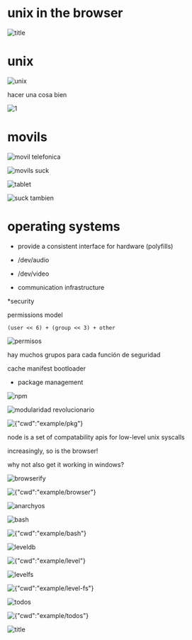 # unix in the browser

![title](images/title.png)

# unix

![unix](images/unix.png)

hacer una cosa bien

![1](images/una_cosa.png)

# movils

![movil telefonica](images/movil.png)

![movils suck](images/no_movil.png)

![tablet](images/tablet.png)

![suck tambien](images/no_tablet.png)

# operating systems

* provide a consistent interface for hardware
(polyfills)

* /dev/audio
* /dev/video

* communication infrastructure

*security

permissions model

```
(user << 6) + (group << 3) + other
```

![permisos](images/permisos.png)

hay muchos grupos para cada función de seguridad

cache manifest bootloader

* package management

![npm](images/npm.png)

![modularidad revolucionario](images/modularidad.png)

![{"cwd":"example/pkg"}](images/terminal_red.png)

node is a set of compatability apis for low-level unix syscalls

increasingly, so is the browser!

why not also get it working in windows?

![browserify](images/browserify.png)

![{"cwd":"example/browser"}](images/terminal_blue.png)

![anarchyos](images/anarchyos.png)

![bash](images/bash.png)

![{"cwd":"example/bash"}](images/terminal_red.png)

![leveldb](images/leveldb.png)

![{"cwd":"example/level"}](images/terminal_blue.png)

![levelfs](images/levelfs.png)

![{"cwd":"example/level-fs"}](images/terminal_yellow.png)

![todos](images/todos.png)

![{"cwd":"example/todos"}](images/terminal_red.png)

![title](images/title.png)
